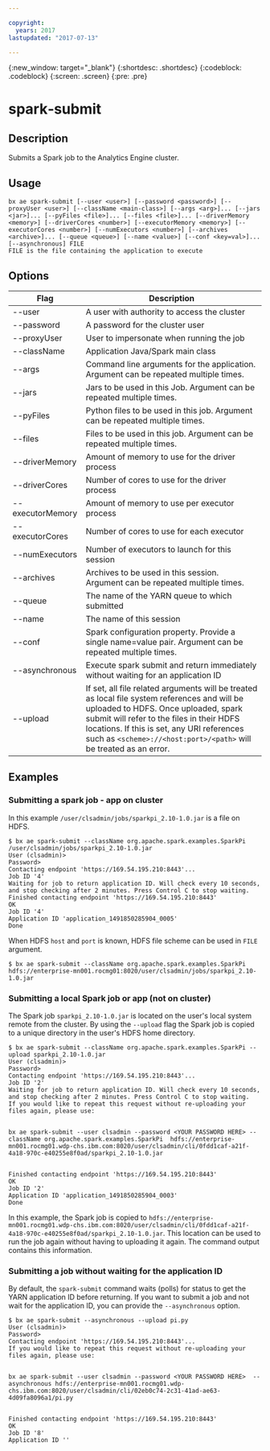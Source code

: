 ```yaml
---

copyright:
  years: 2017
lastupdated: "2017-07-13"

---
```


<!-- Attribute definitions -->
{:new_window: target="_blank"}
{:shortdesc: .shortdesc}
{:codeblock: .codeblock}
{:screen: .screen}
{:pre: .pre}

# spark‐submit
## Description

Submits a Spark job to the Analytics Engine cluster.

## Usage

```
bx ae spark-submit [--user <user>] [--password <password>] [--proxyUser <user>] [--className <main-class>] [--args <arg>]... [--jars <jar>]... [--pyFiles <file>]... [--files <file>]... [--driverMemory <memory>] [--driverCores <number>] [--executorMemory <memory>] [--executorCores <number>] [--numExecutors <number>] [--archives <archive>]... [--queue <queue>] [--name <value>] [--conf <key=val>]... [--asynchronous] FILE
FILE is the file containing the application to execute
```

## Options

Flag             | Description
---------------- | -----------------------------------------------------------------------------------------------------------------------------------------------------------------------------------------------------------------------------------------------------------------------------------------------------
--user           | A user with authority to access the cluster
--password       | A password for the cluster user
--proxyUser      | User to impersonate when running the job
--className      | Application Java/Spark main class
--args           | Command line arguments for the application. Argument can be repeated multiple times.
--jars           | Jars to be used in this Job. Argument can be repeated multiple times.
--pyFiles        | Python files to be used in this job. Argument can be repeated multiple times.
--files          | Files to be used in this job. Argument can be repeated multiple times.
--driverMemory   | Amount of memory to use for the driver process
--driverCores    | Number of cores to use for the driver process
--executorMemory | Amount of memory to use per executor process
--executorCores  | Number of cores to use for each executor
--numExecutors   | Number of executors to launch for this session
--archives       | Archives to be used in this session. Argument can be repeated multiple times.
--queue          | The name of the YARN queue to which submitted
--name           | The name of this session
--conf           | Spark configuration property. Provide a single name=value pair. Argument can be repeated multiple times.
--asynchronous   | Execute spark submit and return immediately without waiting for an application ID
--upload         | If set, all file related arguments will be treated as local file system references and will be uploaded to HDFS. Once uploaded, spark submit will refer to the files in their HDFS locations. If this is set, any URI references such as `<scheme>://<host:port>/<path>` will be treated as an error.

## Examples

### Submitting a spark job - app on cluster

In this example `/user/clsadmin/jobs/sparkpi_2.10-1.0.jar` is a file on HDFS.

```
$ bx ae spark-submit --className org.apache.spark.examples.SparkPi /user/clsadmin/jobs/sparkpi_2.10-1.0.jar
User (clsadmin)>
Password>
Contacting endpoint 'https://169.54.195.210:8443'...
Job ID '4'
Waiting for job to return application ID. Will check every 10 seconds, and stop checking after 2 minutes. Press Control C to stop waiting.
Finished contacting endpoint 'https://169.54.195.210:8443'
OK
Job ID '4'
Application ID 'application_1491850285904_0005'
Done
```

When HDFS `host` and `port` is known, HDFS file scheme can be used in `FILE` argument.

```
$ bx ae spark-submit --className org.apache.spark.examples.SparkPi hdfs://enterprise-mn001.rocmg01:8020/user/clsadmin/jobs/sparkpi_2.10-1.0.jar
```

### Submitting a local Spark job or app (not on cluster)

The Spark job `sparkpi_2.10-1.0.jar` is located on the user's local system remote from the cluster. By using the `--upload` flag the Spark job is copied to a unique directory in the user's HDFS home directory.

```
$ bx ae spark-submit --className org.apache.spark.examples.SparkPi --upload sparkpi_2.10-1.0.jar
User (clsadmin)>
Password>
Contacting endpoint 'https://169.54.195.210:8443'...
Job ID '2'
Waiting for job to return application ID. Will check every 10 seconds, and stop checking after 2 minutes. Press Control C to stop waiting.
If you would like to repeat this request without re-uploading your files again, please use:


bx ae spark-submit --user clsadmin --password <YOUR PASSWORD HERE> --className org.apache.spark.examples.SparkPi  hdfs://enterprise-mn001.rocmg01.wdp-chs.ibm.com:8020/user/clsadmin/cli/0fdd1caf-a21f-4a18-970c-e40255e8f0ad/sparkpi_2.10-1.0.jar


Finished contacting endpoint 'https://169.54.195.210:8443'
OK
Job ID '2'
Application ID 'application_1491850285904_0003'
Done
```

In this example, the Spark job is copied to `hdfs://enterprise-mn001.rocmg01.wdp-chs.ibm.com:8020/user/clsadmin/cli/0fdd1caf-a21f-4a18-970c-e40255e8f0ad/sparkpi_2.10-1.0.jar`. This location can be used to run the job again without having to uploading it again. The command output contains this information.

### Submitting a job without waiting for the application ID

By default, the `spark-submit` command waits (polls) for  status to get the YARN application ID before returning.  If you want to submit a job and not wait for the application ID, you can provide the `--asynchronous` option.

```
$ bx ae spark-submit --asynchronous --upload pi.py
User (clsadmin)>
Password>
Contacting endpoint 'https://169.54.195.210:8443'...
If you would like to repeat this request without re-uploading your files again, please use:


bx ae spark-submit --user clsadmin --password <YOUR PASSWORD HERE>  --asynchronous hdfs://enterprise-mn001.rocmg01.wdp-chs.ibm.com:8020/user/clsadmin/cli/02eb0c74-2c31-41ad-ae63-4d09fa8096a1/pi.py


Finished contacting endpoint 'https://169.54.195.210:8443'
OK
Job ID '8'
Application ID ''
```
